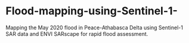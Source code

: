 # Flood-mapping-using-Sentinel-1-
Mapping the May 2020 flood in Peace-Athabasca Delta using Sentinel-1 SAR data and ENVI SARscape for rapid flood assessment.
